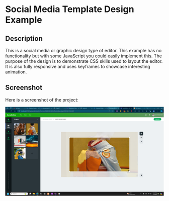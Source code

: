 # Social Media Template Design Example

## Description
This is a social media or graphic design type of editor. This example has no functionality but with some JavaScript you could easily implement this. The purpose of the design is to demonstrate CSS skills used to layout the editor. It is also fully responsive and uses keyframes to showcase interesting animation.

## Screenshot
Here is a screenshot of the project:

![Screenshot](https://github.com/brnagn7/social-media/blob/master/social-editor-finished.png)
